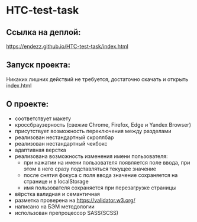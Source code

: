 # HTC-test-task

## Ссылка на деплой:

https://endezz.github.io/HTC-test-task/index.html

## Запуск проекта:

Никаких лишних действий не требуется, достаточно скачать и открыть index.html

## О проекте:

- соответствует макету
- кроссбраузерность (свежие Chrome, Firefox, Edge и Yandex Browser)
- присутствует возможность переключения между разделами
- реализован нестандартный скроллбар
- реализован нестандартный чекбокс
- адаптивная верстка
- реализована возможность изменения имени пользователя:
  - при нажатии на имени пользователя появляется поле ввода, при этом в него сразу подставляться текущее значение
  - после снятия фокуса с поля ввода значение сохраняется на странице и в localStorage
  - имя пользователя сохраняется при перезагрузке страницы
- вёрстка валидная и семантичная
- разметка проверена на https://validator.w3.org/
- написано на БЭМ методологии
- использован препроцессор SASS(SCSS)
